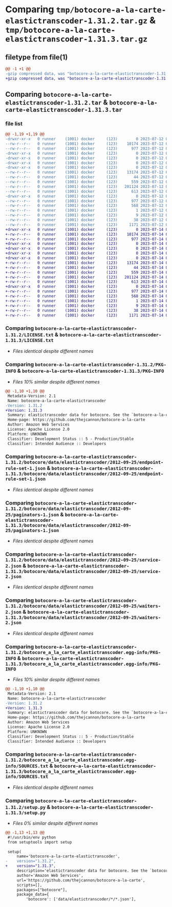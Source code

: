 # Comparing `tmp/botocore-a-la-carte-elastictranscoder-1.31.2.tar.gz` & `tmp/botocore-a-la-carte-elastictranscoder-1.31.3.tar.gz`

## filetype from file(1)

```diff
@@ -1 +1 @@
-gzip compressed data, was "botocore-a-la-carte-elastictranscoder-1.31.2.tar", last modified: Wed Jul 12 01:44:35 2023, max compression
+gzip compressed data, was "botocore-a-la-carte-elastictranscoder-1.31.3.tar", last modified: Fri Jul 14 01:46:13 2023, max compression
```

## Comparing `botocore-a-la-carte-elastictranscoder-1.31.2.tar` & `botocore-a-la-carte-elastictranscoder-1.31.3.tar`

### file list

```diff
@@ -1,19 +1,19 @@
-drwxr-xr-x   0 runner    (1001) docker     (123)        0 2023-07-12 01:44:35.911242 botocore-a-la-carte-elastictranscoder-1.31.2/
--rw-r--r--   0 runner    (1001) docker     (123)    10174 2023-07-12 01:44:35.000000 botocore-a-la-carte-elastictranscoder-1.31.2/LICENSE.txt
--rw-r--r--   0 runner    (1001) docker     (123)      977 2023-07-12 01:44:35.907242 botocore-a-la-carte-elastictranscoder-1.31.2/PKG-INFO
-drwxr-xr-x   0 runner    (1001) docker     (123)        0 2023-07-12 01:44:35.907242 botocore-a-la-carte-elastictranscoder-1.31.2/botocore/
-drwxr-xr-x   0 runner    (1001) docker     (123)        0 2023-07-12 01:44:35.907242 botocore-a-la-carte-elastictranscoder-1.31.2/botocore/data/
-drwxr-xr-x   0 runner    (1001) docker     (123)        0 2023-07-12 01:44:35.907242 botocore-a-la-carte-elastictranscoder-1.31.2/botocore/data/elastictranscoder/
-drwxr-xr-x   0 runner    (1001) docker     (123)        0 2023-07-12 01:44:35.907242 botocore-a-la-carte-elastictranscoder-1.31.2/botocore/data/elastictranscoder/2012-09-25/
--rw-r--r--   0 runner    (1001) docker     (123)    13174 2023-07-12 01:44:12.000000 botocore-a-la-carte-elastictranscoder-1.31.2/botocore/data/elastictranscoder/2012-09-25/endpoint-rule-set-1.json
--rw-r--r--   0 runner    (1001) docker     (123)       44 2023-07-12 01:44:12.000000 botocore-a-la-carte-elastictranscoder-1.31.2/botocore/data/elastictranscoder/2012-09-25/examples-1.json
--rw-r--r--   0 runner    (1001) docker     (123)      559 2023-07-12 01:44:12.000000 botocore-a-la-carte-elastictranscoder-1.31.2/botocore/data/elastictranscoder/2012-09-25/paginators-1.json
--rw-r--r--   0 runner    (1001) docker     (123)   201124 2023-07-12 01:44:12.000000 botocore-a-la-carte-elastictranscoder-1.31.2/botocore/data/elastictranscoder/2012-09-25/service-2.json
--rw-r--r--   0 runner    (1001) docker     (123)      613 2023-07-12 01:44:12.000000 botocore-a-la-carte-elastictranscoder-1.31.2/botocore/data/elastictranscoder/2012-09-25/waiters-2.json
-drwxr-xr-x   0 runner    (1001) docker     (123)        0 2023-07-12 01:44:35.907242 botocore-a-la-carte-elastictranscoder-1.31.2/botocore_a_la_carte_elastictranscoder.egg-info/
--rw-r--r--   0 runner    (1001) docker     (123)      977 2023-07-12 01:44:35.000000 botocore-a-la-carte-elastictranscoder-1.31.2/botocore_a_la_carte_elastictranscoder.egg-info/PKG-INFO
--rw-r--r--   0 runner    (1001) docker     (123)      568 2023-07-12 01:44:35.000000 botocore-a-la-carte-elastictranscoder-1.31.2/botocore_a_la_carte_elastictranscoder.egg-info/SOURCES.txt
--rw-r--r--   0 runner    (1001) docker     (123)        1 2023-07-12 01:44:35.000000 botocore-a-la-carte-elastictranscoder-1.31.2/botocore_a_la_carte_elastictranscoder.egg-info/dependency_links.txt
--rw-r--r--   0 runner    (1001) docker     (123)        9 2023-07-12 01:44:35.000000 botocore-a-la-carte-elastictranscoder-1.31.2/botocore_a_la_carte_elastictranscoder.egg-info/top_level.txt
--rw-r--r--   0 runner    (1001) docker     (123)       38 2023-07-12 01:44:35.911242 botocore-a-la-carte-elastictranscoder-1.31.2/setup.cfg
--rw-r--r--   0 runner    (1001) docker     (123)     1171 2023-07-12 01:44:35.000000 botocore-a-la-carte-elastictranscoder-1.31.2/setup.py
+drwxr-xr-x   0 runner    (1001) docker     (123)        0 2023-07-14 01:46:13.366693 botocore-a-la-carte-elastictranscoder-1.31.3/
+-rw-r--r--   0 runner    (1001) docker     (123)    10174 2023-07-14 01:46:13.000000 botocore-a-la-carte-elastictranscoder-1.31.3/LICENSE.txt
+-rw-r--r--   0 runner    (1001) docker     (123)      977 2023-07-14 01:46:13.366693 botocore-a-la-carte-elastictranscoder-1.31.3/PKG-INFO
+drwxr-xr-x   0 runner    (1001) docker     (123)        0 2023-07-14 01:46:13.362693 botocore-a-la-carte-elastictranscoder-1.31.3/botocore/
+drwxr-xr-x   0 runner    (1001) docker     (123)        0 2023-07-14 01:46:13.362693 botocore-a-la-carte-elastictranscoder-1.31.3/botocore/data/
+drwxr-xr-x   0 runner    (1001) docker     (123)        0 2023-07-14 01:46:13.362693 botocore-a-la-carte-elastictranscoder-1.31.3/botocore/data/elastictranscoder/
+drwxr-xr-x   0 runner    (1001) docker     (123)        0 2023-07-14 01:46:13.366693 botocore-a-la-carte-elastictranscoder-1.31.3/botocore/data/elastictranscoder/2012-09-25/
+-rw-r--r--   0 runner    (1001) docker     (123)    13174 2023-07-14 01:45:45.000000 botocore-a-la-carte-elastictranscoder-1.31.3/botocore/data/elastictranscoder/2012-09-25/endpoint-rule-set-1.json
+-rw-r--r--   0 runner    (1001) docker     (123)       44 2023-07-14 01:45:45.000000 botocore-a-la-carte-elastictranscoder-1.31.3/botocore/data/elastictranscoder/2012-09-25/examples-1.json
+-rw-r--r--   0 runner    (1001) docker     (123)      559 2023-07-14 01:45:45.000000 botocore-a-la-carte-elastictranscoder-1.31.3/botocore/data/elastictranscoder/2012-09-25/paginators-1.json
+-rw-r--r--   0 runner    (1001) docker     (123)   201124 2023-07-14 01:45:45.000000 botocore-a-la-carte-elastictranscoder-1.31.3/botocore/data/elastictranscoder/2012-09-25/service-2.json
+-rw-r--r--   0 runner    (1001) docker     (123)      613 2023-07-14 01:45:45.000000 botocore-a-la-carte-elastictranscoder-1.31.3/botocore/data/elastictranscoder/2012-09-25/waiters-2.json
+drwxr-xr-x   0 runner    (1001) docker     (123)        0 2023-07-14 01:46:13.366693 botocore-a-la-carte-elastictranscoder-1.31.3/botocore_a_la_carte_elastictranscoder.egg-info/
+-rw-r--r--   0 runner    (1001) docker     (123)      977 2023-07-14 01:46:13.000000 botocore-a-la-carte-elastictranscoder-1.31.3/botocore_a_la_carte_elastictranscoder.egg-info/PKG-INFO
+-rw-r--r--   0 runner    (1001) docker     (123)      568 2023-07-14 01:46:13.000000 botocore-a-la-carte-elastictranscoder-1.31.3/botocore_a_la_carte_elastictranscoder.egg-info/SOURCES.txt
+-rw-r--r--   0 runner    (1001) docker     (123)        1 2023-07-14 01:46:13.000000 botocore-a-la-carte-elastictranscoder-1.31.3/botocore_a_la_carte_elastictranscoder.egg-info/dependency_links.txt
+-rw-r--r--   0 runner    (1001) docker     (123)        9 2023-07-14 01:46:13.000000 botocore-a-la-carte-elastictranscoder-1.31.3/botocore_a_la_carte_elastictranscoder.egg-info/top_level.txt
+-rw-r--r--   0 runner    (1001) docker     (123)       38 2023-07-14 01:46:13.366693 botocore-a-la-carte-elastictranscoder-1.31.3/setup.cfg
+-rw-r--r--   0 runner    (1001) docker     (123)     1171 2023-07-14 01:46:13.000000 botocore-a-la-carte-elastictranscoder-1.31.3/setup.py
```

### Comparing `botocore-a-la-carte-elastictranscoder-1.31.2/LICENSE.txt` & `botocore-a-la-carte-elastictranscoder-1.31.3/LICENSE.txt`

 * *Files identical despite different names*

### Comparing `botocore-a-la-carte-elastictranscoder-1.31.2/PKG-INFO` & `botocore-a-la-carte-elastictranscoder-1.31.3/PKG-INFO`

 * *Files 10% similar despite different names*

```diff
@@ -1,10 +1,10 @@
 Metadata-Version: 2.1
 Name: botocore-a-la-carte-elastictranscoder
-Version: 1.31.2
+Version: 1.31.3
 Summary: elastictranscoder data for botocore. See the `botocore-a-la-carte` package for more info.
 Home-page: https://github.com/thejcannon/botocore-a-la-carte
 Author: Amazon Web Services
 License: Apache License 2.0
 Platform: UNKNOWN
 Classifier: Development Status :: 5 - Production/Stable
 Classifier: Intended Audience :: Developers
```

### Comparing `botocore-a-la-carte-elastictranscoder-1.31.2/botocore/data/elastictranscoder/2012-09-25/endpoint-rule-set-1.json` & `botocore-a-la-carte-elastictranscoder-1.31.3/botocore/data/elastictranscoder/2012-09-25/endpoint-rule-set-1.json`

 * *Files identical despite different names*

### Comparing `botocore-a-la-carte-elastictranscoder-1.31.2/botocore/data/elastictranscoder/2012-09-25/paginators-1.json` & `botocore-a-la-carte-elastictranscoder-1.31.3/botocore/data/elastictranscoder/2012-09-25/paginators-1.json`

 * *Files identical despite different names*

### Comparing `botocore-a-la-carte-elastictranscoder-1.31.2/botocore/data/elastictranscoder/2012-09-25/service-2.json` & `botocore-a-la-carte-elastictranscoder-1.31.3/botocore/data/elastictranscoder/2012-09-25/service-2.json`

 * *Files identical despite different names*

### Comparing `botocore-a-la-carte-elastictranscoder-1.31.2/botocore/data/elastictranscoder/2012-09-25/waiters-2.json` & `botocore-a-la-carte-elastictranscoder-1.31.3/botocore/data/elastictranscoder/2012-09-25/waiters-2.json`

 * *Files identical despite different names*

### Comparing `botocore-a-la-carte-elastictranscoder-1.31.2/botocore_a_la_carte_elastictranscoder.egg-info/PKG-INFO` & `botocore-a-la-carte-elastictranscoder-1.31.3/botocore_a_la_carte_elastictranscoder.egg-info/PKG-INFO`

 * *Files 10% similar despite different names*

```diff
@@ -1,10 +1,10 @@
 Metadata-Version: 2.1
 Name: botocore-a-la-carte-elastictranscoder
-Version: 1.31.2
+Version: 1.31.3
 Summary: elastictranscoder data for botocore. See the `botocore-a-la-carte` package for more info.
 Home-page: https://github.com/thejcannon/botocore-a-la-carte
 Author: Amazon Web Services
 License: Apache License 2.0
 Platform: UNKNOWN
 Classifier: Development Status :: 5 - Production/Stable
 Classifier: Intended Audience :: Developers
```

### Comparing `botocore-a-la-carte-elastictranscoder-1.31.2/botocore_a_la_carte_elastictranscoder.egg-info/SOURCES.txt` & `botocore-a-la-carte-elastictranscoder-1.31.3/botocore_a_la_carte_elastictranscoder.egg-info/SOURCES.txt`

 * *Files identical despite different names*

### Comparing `botocore-a-la-carte-elastictranscoder-1.31.2/setup.py` & `botocore-a-la-carte-elastictranscoder-1.31.3/setup.py`

 * *Files 0% similar despite different names*

```diff
@@ -1,13 +1,13 @@
 #!/usr/bin/env python
 from setuptools import setup
 
 setup(
     name='botocore-a-la-carte-elastictranscoder',
-    version="1.31.2",
+    version="1.31.3",
     description='elastictranscoder data for botocore. See the `botocore-a-la-carte` package for more info.',
     author='Amazon Web Services',
     url='https://github.com/thejcannon/botocore-a-la-carte',
     scripts=[],
     packages=["botocore"],
     package_data={
         'botocore': ['data/elastictranscoder/*/*.json'],
```

